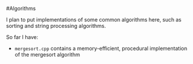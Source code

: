 #Algorithms

I plan to put implementations of some common algorithms here, such as sorting and string processing algorithms.

So far I have:

+ `mergesort.cpp` contains a memory-efficient, procedural implementation of the mergesort algorithm
